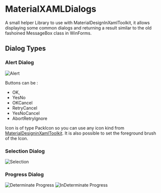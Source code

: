 # MaterialXAMLDialogs
A small helper Library to use with MaterialDesignInXamlToolkit, it allows displaying some common dialogs and returning a result similar to the old fashoined MessageBox class in WinForms.

## Dialog Types

### Alert Dialog
![Alert](https://i.imgur.com/gNSVyhs.png)

Buttons can be :
- OK,
- YesNo
- OKCancel
- RetryCancel
- YesNoCancel
- AbortRetryIgnore

Icon is of type PackIcon so you can use any icon kind from [MaterialDesigninXamlToolkit](https://github.com/MaterialDesignInXAML/MaterialDesignInXamlToolkit).
It is also possible to set the foreground brush of the Icon. 

### Selection Dialog
![Selection](https://i.imgur.com/zQ3g2Tj.png)

### Progress Dialog
![Determinate Progress](https://i.imgur.com/r4zjWqI.png)
![InDeterminate Progress](https://i.imgur.com/JFR0HP7.png)
